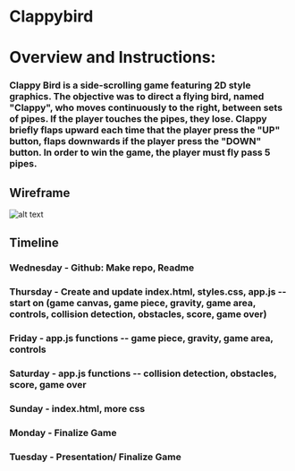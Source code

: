 # Clappybird


# Overview and Instructions:

### Clappy Bird is a side-scrolling game featuring 2D style graphics. The objective was to direct a flying bird, named "Clappy", who moves continuously to the right, between sets of pipes. If the player touches the pipes, they lose. Clappy briefly flaps upward each time that the player press the "UP" button, flaps downwards if the player press the "DOWN" button. In order to win the game, the player must fly pass 5 pipes.

## Wireframe

![alt text](https://66.media.tumblr.com/d1dd55cfd8be80b6e8c94df5b2b5df13/tumblr_n2coyqswGm1qm7cjco1_500.gifv "Clappy Bird")

## Timeline

### Wednesday - Github: Make repo, Readme
### Thursday - Create and update index.html, styles.css, app.js -- start on (game canvas, game piece, gravity, game area, controls, collision detection, obstacles, score, game over)
### Friday - app.js functions -- game piece, gravity, game area, controls
### Saturday - app.js functions -- collision detection, obstacles, score, game over
### Sunday - index.html, more css 
### Monday - Finalize Game
### Tuesday - Presentation/ Finalize Game

